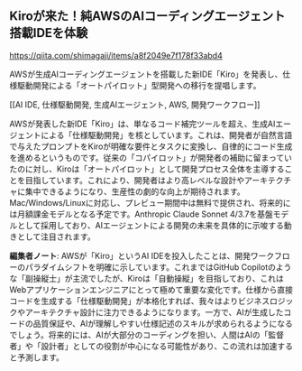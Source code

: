 ## Kiroが来た！純AWSのAIコーディングエージェント搭載IDEを体験

https://qiita.com/shimagaji/items/a8f2049e7f178f33abd4

AWSが生成AIコーディングエージェントを搭載した新IDE「Kiro」を発表し、仕様駆動開発による「オートパイロット」型開発への移行を提唱します。

[[AI IDE, 仕様駆動開発, 生成AIエージェント, AWS, 開発ワークフロー]]

AWSが発表した新IDE「Kiro」は、単なるコード補完ツールを超え、生成AIエージェントによる「仕様駆動開発」を核としています。これは、開発者が自然言語で与えたプロンプトをKiroが明確な要件とタスクに変換し、自律的にコード生成を進めるというものです。従来の「コパイロット」が開発者の補助に留まっていたのに対し、Kiroは「オートパイロット」として開発プロセス全体を主導することを目指しています。これにより、開発者はより高レベルな設計やアーキテクチャに集中できるようになり、生産性の劇的な向上が期待されます。Mac/Windows/Linuxに対応し、プレビュー期間中は無料で提供され、将来的には月額課金モデルとなる予定です。Anthropic Claude Sonnet 4/3.7を基盤モデルとして採用しており、AIエージェントによる開発の未来を具体的に示唆する動きとして注目されます。

**編集者ノート**: AWSが「Kiro」というAI IDEを投入したことは、開発ワークフローのパラダイムシフトを明確に示しています。これまではGitHub Copilotのような「副操縦士」が主流でしたが、Kiroは「自動操縦」を目指しており、これはWebアプリケーションエンジニアにとって極めて重要な変化です。仕様から直接コードを生成する「仕様駆動開発」が本格化すれば、我々はよりビジネスロジックやアーキテクチャ設計に注力できるようになります。一方で、AIが生成したコードの品質保証や、AIが理解しやすい仕様記述のスキルが求められるようになるでしょう。将来的には、AIが大部分のコーディングを担い、人間はAIの「監督者」や「設計者」としての役割が中心になる可能性があり、この流れは加速すると予測します。